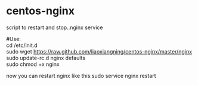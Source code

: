 centos-nginx
============

script to restart and stop..nginx service

#Use:<br/>
cd /etc/init.d<br/>
sudo wget https://raw.github.com/liaoxiangning/centos-nginx/master/nginx<br/>
sudo update-rc.d nginx defaults<br/>
sudo chmod +x nginx<br/>

now you can restart nginx like this:sudo service nginx restart
